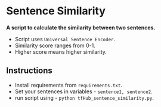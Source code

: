 # Sentence Similarity

**A script to calculate the similarity between two sentences.**
* Script uses `Universal Sentence Encoder`.
* Similarity score ranges from 0-1.
* Higher score means higher similarity.

## Instructions
* Install requirements from `requirements.txt`.
* Set your sentences in variables - `sentence1, sentence2`.
* run script using - `python tfHub_sentence_similarity.py`.
